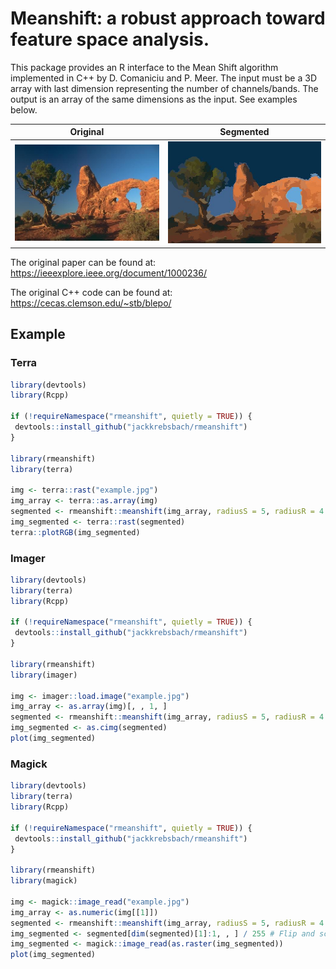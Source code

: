 # Meanshift: a robust approach toward feature space analysis.

This package provides an R interface to the Mean Shift algorithm implemented in C++ by D. Comaniciu and P. Meer. The input must be a 3D array with last dimension representing the number of channels/bands. The output is an array of the same dimensions as the input.
See examples below.

| Original                 | Segmented                           |
|--------------------------|-------------------------------------|
| ![Original](example.jpg) | ![Segmented](example_segmented.jpg) |

The original paper can be found at: <https://ieeexplore.ieee.org/document/1000236/>

The original C++ code can be found at: <https://cecas.clemson.edu/~stb/blepo/>

## Example
### Terra
```r
library(devtools)
library(Rcpp)

if (!requireNamespace("rmeanshift", quietly = TRUE)) {
 devtools::install_github("jackkrebsbach/rmeanshift")
}

library(rmeanshift)
library(terra)

img <- terra::rast("example.jpg")
img_array <- terra::as.array(img)
segmented <- rmeanshift::meanshift(img_array, radiusS = 5, radiusR = 4.5, minDensity = 300, speedUp = 2)
img_segmented <- terra::rast(segmented)
terra::plotRGB(img_segmented)
```

### Imager 
```r
library(devtools)
library(terra)
library(Rcpp)

if (!requireNamespace("rmeanshift", quietly = TRUE)) {
 devtools::install_github("jackkrebsbach/rmeanshift")
}

library(rmeanshift)
library(imager)

img <- imager::load.image("example.jpg")
img_array <- as.array(img)[, , 1, ]
segmented <- rmeanshift::meanshift(img_array, radiusS = 5, radiusR = 4.5, minDensity = 300, speedUp = 2)
img_segmented <- as.cimg(segmented)
plot(img_segmented)
```

### Magick
```r
library(devtools)
library(terra)
library(Rcpp)

if (!requireNamespace("rmeanshift", quietly = TRUE)) {
 devtools::install_github("jackkrebsbach/rmeanshift")
}

library(rmeanshift)
library(magick)

img <- magick::image_read("example.jpg")
img_array <- as.numeric(img[[1]])
segmented <- rmeanshift::meanshift(img_array, radiusS = 5, radiusR = 4.5, minDensity = 300, speedUp = 2)
img_segmented <- segmented[dim(segmented)[1]:1, , ] / 255 # Flip and scale image
img_segmented <- magick::image_read(as.raster(img_segmented))
plot(img_segmented)

```
